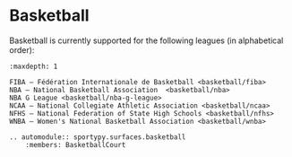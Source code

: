 # Basketball

Basketball is currently supported for the following leagues (in alphabetical order):

```{toctree}
:maxdepth: 1

FIBA — Fédération Internationale de Basketball <basketball/fiba>
NBA — National Basketball Association  <basketball/nba>
NBA G League <basketball/nba-g-league>
NCAA — National Collegiate Athletic Association <basketball/ncaa>
NFHS — National Federation of State High Schools <basketball/nfhs>
WNBA — Women's National Basketball Association <basketball/wnba>
```

```{eval-rst}
.. automodule:: sportypy.surfaces.basketball
    :members: BasketballCourt
```
